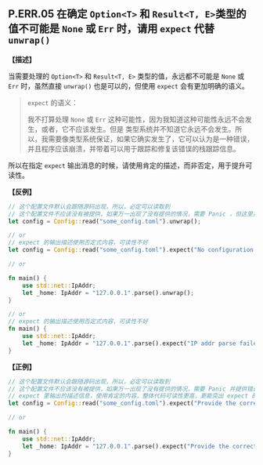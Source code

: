 ## P.ERR.05  在确定  `Option<T>` 和 `Result<T, E>`类型的值不可能是 `None` 或 `Err` 时，请用   `expect` 代替  `unwrap()`

**【描述】**

当需要处理的   `Option<T>` 和 `Result<T, E>` 类型的值，永远都不可能是 `None` 或 `Err` 时，虽然直接 `unwrap()` 也是可以的，但使用 `expect` 会有更加明确的语义。

> `expect` 的语义： 
>
> 我不打算处理 `None` 或 `Err` 这种可能性，因为我知道这种可能性永远不会发生，或者，它不应该发生。但是 类型系统并不知道它永远不会发生。所以，我需要像类型系统保证，如果它确实发生了，它可以认为是一种错误，并且程序应该崩溃，并带着可以用于跟踪和修复该错误的栈跟踪信息。

所以在指定 `expect` 输出消息的时候，请使用肯定的描述，而非否定，用于提升可读性。

**【反例】**

```rust
// 这个配置文件默认会跟随源码出现，所以，必定可以读取到
// 这个配置文件不应该没有被提供，如果万一出现了没有提供的情况，需要 Panic ，但这里并没有提供错误信息，对于调试或使用都没有帮助
let config = Config::read("some_config.toml").unwrap();

// or
// expect 的输出描述使用否定式内容，可读性不好
let config = Config::read("some_config.toml").expect("No configuration file provided"); 

// or

fn main() {
    use std::net::IpAddr;
    let _home: IpAddr = "127.0.0.1".parse().unwrap();
}

// or
// expect 的输出描述使用否定式内容，可读性不好
fn main() {
    use std::net::IpAddr;
    let _home: IpAddr = "127.0.0.1".parse().expect("IP addr parse failed!");
}
```

**【正例】**

```rust
// 这个配置文件默认会跟随源码出现，所以，必定可以读取到
// 这个配置文件不应该没有被提供，如果万一出现了没有提供的情况，需要 Panic 并提供错误信息方便调试，或者让使用者知道原因
// expect 里输出的描述信息，使用肯定的内容，整体代码可读性更高，更能突出 expect 的语义
let config = Config::read("some_config.toml").expect("Provide the correct configuration file"); 

// or

fn main() {
    use std::net::IpAddr;
    let _home: IpAddr = "127.0.0.1".parse().expect("Provide the correct Ip addr");
}
```

